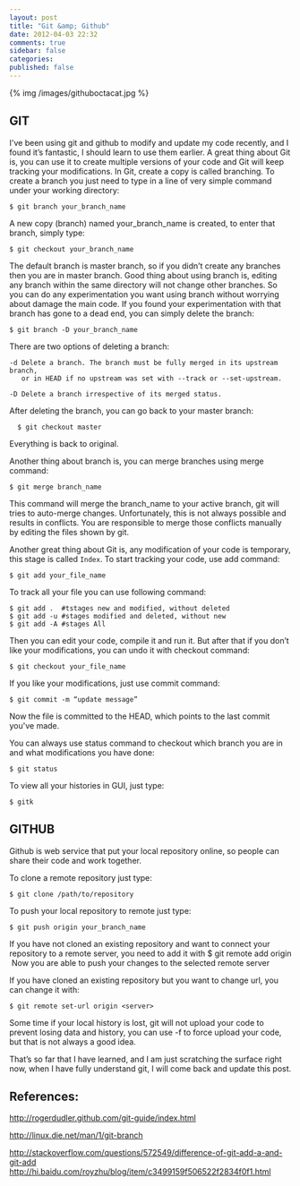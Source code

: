 ```yaml
---
layout: post
title: "Git &amp; Github"
date: 2012-04-03 22:32
comments: true
sidebar: false
categories: 
published: false
---
```


{% img /images/githuboctacat.jpg %}

## GIT	

I've been using git and github to modify and update my code recently,  and I found it’s fantastic, I should learn to use them earlier.   A great thing about Git is,  you can use it to create multiple versions of your code and Git will keep tracking your modifications. In Git, create a copy is called branching. To create a branch you just need to type in a line of very simple command under your working directory: 

	$ git branch your_branch_name
<!-- more -->

A new copy (branch) named your_branch_name is created, to enter that branch, simply type:

	$ git checkout your_branch_name

The default branch is master branch, so if you didn’t create any branches then you are in master branch. Good thing about using branch is, editing any branch within the same directory will not change other branches. So you can do any experimentation you want using branch without worrying about damage the main code. If you found your experimentation with that branch has gone to a dead end,  you can simply delete the branch: 

	$ git branch -D your_branch_name

There are two options of deleting a branch:

	-d Delete a branch. The branch must be fully merged in its upstream branch,
	   or in HEAD if no upstream was set with --track or --set-upstream.

	-D Delete a branch irrespective of its merged status.

After deleting the branch, you can go back to your master branch:
	
      $ git checkout master

Everything is back to original.


Another thing about branch is, you can merge branches using merge command:

	$ git merge branch_name

This command will merge the branch_name to your active branch, git will tries to auto-merge changes. Unfortunately, this is not always possible and results in conflicts. You are responsible to merge those conflicts manually by editing the files shown by git.



Another great thing about Git is, any modification of your code is temporary, this stage is called `Index`. To start tracking your code, use add command:

	$ git add your_file_name
To track all your file you can use following command:

	$ git add .  #tstages new and modified, without deleted
	$ git add -u #stages modified and deleted, without new
	$ git add -A #stages All
	

 Then you can edit your code, compile it and run it. But after that if you don’t like your modifications, you can undo it with checkout command:
	
	$ git checkout your_file_name

If you like your modifications, just use commit command:

	$ git commit -m “update message”

Now the file is committed to the HEAD, which points to the last commit you've made.

You can always use status command to checkout which branch you are in and what modifications you have done:

	$ git status

To view all your histories in GUI, just type:

	$ gitk




## GITHUB	


Github is web service that put your local repository online, so people can share their code and work together.

To clone a remote repository just type:

	$ git clone /path/to/repository

To push your local repository to remote just type:

	$ git push origin your_branch_name

If you have not cloned an existing repository and want to connect your repository to a remote server, you need to add it with
   $ git remote add origin <server>
 Now you are able to push your changes to the selected remote server

If you have cloned an existing repository but you want to change url, you can change it with:

	$ git remote set-url origin <server> 


Some time if your local history is lost, git will not upload your code to prevent losing data and history, you can use -f to force upload your code, but that is not always a good idea.

      
That’s so far that I have learned,  and I am just scratching the surface right now, when I have fully understand git, I will come back and update this post.

	

		

## References:	

<http://rogerdudler.github.com/git-guide/index.html>

<http://linux.die.net/man/1/git-branch>

<http://stackoverflow.com/questions/572549/difference-of-git-add-a-and-git-add>
<http://hi.baidu.com/royzhu/blog/item/c3499159f506522f2834f0f1.html>
